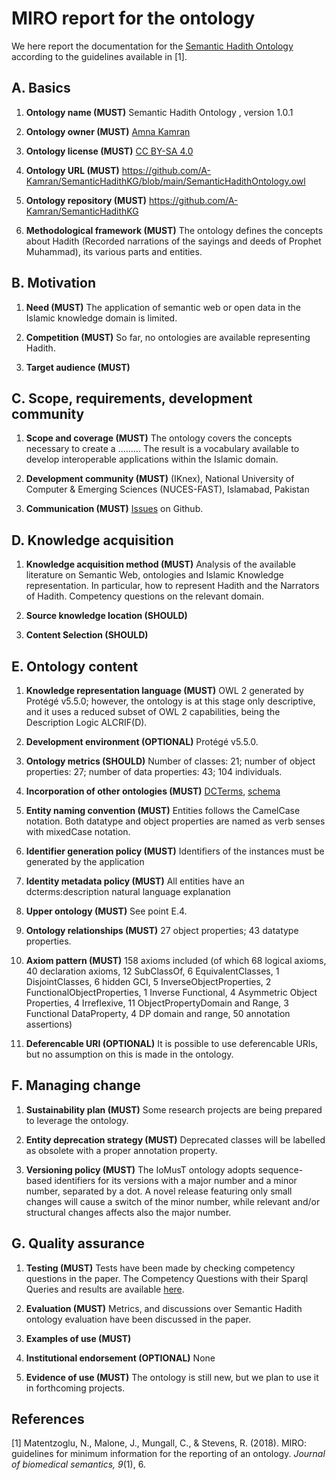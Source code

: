 # MIRO report for the  ontology
We here report the documentation for the [Semantic Hadith Ontology](https://github.com/A-Kamran/SemanticHadithKG/blob/main/SemanticHadithOntology.owl) according to the guidelines available in [1].

## A. Basics
1. **Ontology name (MUST)**
Semantic Hadith Ontology , version 1.0.1

2. **Ontology owner (MUST)**
[Amna Kamran](https://github.com/A-Kamran)

3. **Ontology license (MUST)**
[CC BY-SA 4.0](https://creativecommons.org/licenses/by-sa/4.0/)

4. **Ontology URL (MUST)**
<https://github.com/A-Kamran/SemanticHadithKG/blob/main/SemanticHadithOntology.owl>

5. **Ontology repository (MUST)**
<https://github.com/A-Kamran/SemanticHadithKG>

6. **Methodological framework (MUST)**
The ontology defines the concepts about Hadith (Recorded narrations of the sayings and deeds of Prophet Muhammad), its various parts and entities.

## B. Motivation
1. **Need (MUST)**
The application of semantic web or open data in the Islamic knowledge domain is limited. 

2. **Competition (MUST)**
So far, no ontologies are available representing Hadith.

3. **Target audience (MUST)**


## C. Scope, requirements, development community
1. **Scope and coverage (MUST)**
The ontology covers the concepts necessary to create a .........
The result is a vocabulary available to develop interoperable applications within the Islamic domain.

2. **Development community (MUST)**
 (IKnex),
 National University of Computer & Emerging Sciences (NUCES-FAST), Islamabad, Pakistan

3. **Communication (MUST)** [Issues](https://github.com/A-Kamran/SemanticHadithKG/issues) on Github.

## D. Knowledge acquisition
1. **Knowledge acquisition method (MUST)**
Analysis of the available literature on Semantic Web, ontologies and Islamic Knowledge representation. In particular, how to represent Hadith and the Narrators of Hadith. Competency questions on the relevant domain.

2. **Source knowledge location (SHOULD)** 
3. **Content Selection (SHOULD)** 


## E. Ontology content
1. **Knowledge representation language (MUST)**
OWL 2 generated by Protégé v5.5.0; however, the ontology is at this stage only descriptive, and
it uses a reduced subset of OWL 2 capabilities, being the Description Logic ALCRIF(D).

2. **Development environment (OPTIONAL)**
Protégé v5.5.0.

3. **Ontology metrics (SHOULD)**
Number of classes: 21; number of object properties: 27; number of data properties: 43; 104 individuals.

4. **Incorporation of other ontologies (MUST)**
[DCTerms](<http://purl.org/dc/terms>), [schema](<http://schema.org>)

5. **Entity naming convention (MUST)** 
Entities follows the CamelCase notation. Both datatype and object properties are named as verb senses with mixedCase notation.

6. **Identifier generation policy (MUST)**
Identifiers of the instances must be generated by the application

7. **Identity metadata policy (MUST)**
All entities have an dcterms:description natural language explanation

8. **Upper ontology (MUST)** 
See point E.4.

9. **Ontology relationships (MUST)**
27 object properties; 43 datatype properties.

10. **Axiom pattern (MUST)**
158 axioms included (of which 68 logical axioms, 40 declaration axioms, 12 SubClassOf, 6 EquivalentClasses, 1 DisjointClasses, 6 hidden GCI, 5 InverseObjectProperties, 2 FunctionalObjectProperties, 1 Inverse Functional, 4 Asymmetric Object Properties, 4 Irreflexive, 11 ObjectPropertyDomain and Range, 3 Functional DataProperty, 4 DP domain and range, 50 annotation assertions)

11. **Deferencable URI (OPTIONAL)** 
It is possible to use deferencable URIs, but no assumption on this is made in the ontology.
## F. Managing change
1. **Sustainability plan (MUST)**
Some research projects are being prepared to leverage the ontology.

2. **Entity deprecation strategy (MUST)**
Deprecated classes will be labelled as obsolete with a proper annotation property.

3. **Versioning policy (MUST)**
The IoMusT ontology adopts sequence-based identifiers for its versions with a major number and a minor number, separated by a dot. A novel release featuring only small changes will cause a switch of the minor number, while relevant and/or structural changes affects also the major number.

## G. Quality assurance
1. **Testing (MUST)**
Tests have been made by checking competency questions in the paper. The Competency Questions with their Sparql Queries and results are available [here]().

2. **Evaluation (MUST)**
Metrics, and discussions over Semantic Hadith ontology evaluation have been discussed in the paper.

3. **Examples of use (MUST)**


4. **Institutional endorsement (OPTIONAL)**
None

5. **Evidence of use (MUST)**
The ontology is still new, but we plan to use it in forthcoming projects.

## References
[1] Matentzoglu, N., Malone, J., Mungall, C., & Stevens, R. (2018). MIRO: guidelines for minimum information for the reporting of an ontology. _Journal of biomedical semantics, 9_(1), 6.
